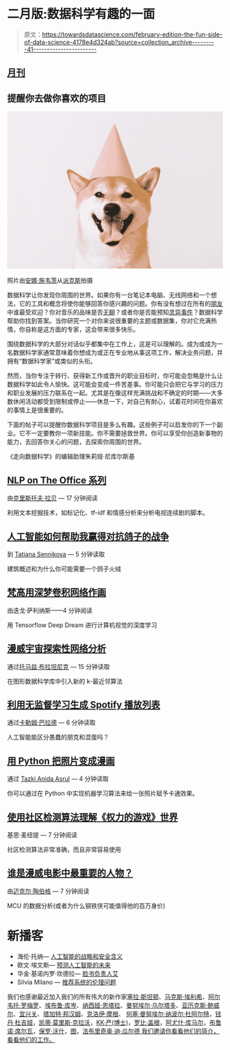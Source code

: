 # 二月版:数据科学有趣的一面

> 原文：<https://towardsdatascience.com/february-edition-the-fun-side-of-data-science-4178e4d324ab?source=collection_archive---------41----------------------->

## [月刊](https://towardsdatascience.com/tagged/monthly-edition)

## 提醒你去做你喜欢的项目

![](img/7346b27da5e858b17b3096af46f8f7e6.png)

照片由[安娜·施韦茨](https://www.pexels.com/@shvetsa?utm_content=attributionCopyText&utm_medium=referral&utm_source=pexels)从[派克斯](https://www.pexels.com/photo/cute-dog-wearing-a-party-hat-4587992/?utm_content=attributionCopyText&utm_medium=referral&utm_source=pexels)拍摄

数据科学让你发现你周围的世界。如果你有一台笔记本电脑、无线网络和一个想法，它的工具和概念将使你能够回答你感兴趣的问题。你有没有想过在所有的[朋友](/the-one-with-all-the-friends-analysis-59dafcec19c5)中谁最受欢迎？你对音乐的品味是否[无聊](/is-my-spotify-music-boring-an-analysis-involving-music-data-and-machine-learning-47550ae931de)？或者你是否能预知[灵异事件](/how-spooky-is-your-city-mapping-and-predicting-scary-stuff-26b7dea892bd)？数据科学帮助你找到答案。当你研究一个对你来说很重要的主题或数据集，你对它充满热情，你自称是这方面的专家，这会带来很多快乐。

围绕数据科学的大部分对话似乎都集中在工作上，这是可以理解的。成为或成为一名数据科学家通常意味着你想成为或正在专业地从事这项工作，解决业务问题，并拥有“数据科学家”或类似的头衔。

然而，当你专注于转行、获得新工作或晋升的职业目标时，你可能会忽略是什么让数据科学如此令人愉快。这可能会变成一件苦差事。你可能只会把它与学习的压力和职业发展的压力联系在一起。尤其是在像这样充满挑战和不确定的时期——大多数休闲活动都受到限制或停止——休息一下，对自己有耐心，试着花时间在你喜欢的事情上是很重要的。

下面的帖子可以提醒你数据科学项目是多么有趣。这些例子可以启发你的下一个副业。它不一定要教你一项新技能。你不需要拯救世界。你可以享受你创造新事物的能力，去回答你关心的问题，去探索你周围的世界。

《走向数据科学》的编辑助理朱莉娅·尼库尔斯基

## [NLP on The Office 系列](/nlp-on-the-office-series-cf0ed44430d1)

由[克里斯托夫·拉贝](https://medium.com/u/a4d45620cb9?source=post_page-----4178e4d324ab--------------------------------) — 17 分钟阅读

利用文本挖掘技术，如标记化、tf-idf 和情感分析来分析电视连续剧的脚本。

## [人工智能如何帮助我赢得对抗鸽子的战争](/how-artificial-intelligence-helped-me-to-win-the-war-against-the-pigeons-9458293983a1)

到 [Tatiana Sennikova](https://medium.com/u/3c2625b643a?source=post_page-----4178e4d324ab--------------------------------) — 5 分钟读取

建筑概述和为什么你可能需要一个鸽子火绒

## [梵高用深梦卷积网络作画](/van-gogh-painting-with-deep-dream-convolutional-networks-13d614ec7eee)

由迭戈·萨利纳斯——4 分钟阅读

用 Tensorflow Deep Dream 进行计算机视觉的深度学习

## [漫威宇宙探索性网络分析](/exploratory-network-analysis-of-marvel-universe-c557f4959048)

通过[托马兹·布拉坦尼克](https://medium.com/u/57f13c0ea39a?source=post_page-----4178e4d324ab--------------------------------) — 15 分钟读取

在图形数据科学库中引入新的 k-最近邻算法

## [利用无监督学习生成 Spotify 播放列表](/generating-spotify-playlists-with-unsupervised-learning-abac60182022)

通过[卡勒姆·巴拉德](https://medium.com/u/3bcc53c95269?source=post_page-----4178e4d324ab--------------------------------) — 6 分钟读取

人工智能能区分愚蠢的朋克和混蛋吗？

## [用 Python 把照片变成漫画](/turn-photos-into-cartoons-using-python-bb1a9f578a7e)

通过 [Tazki Anida Asrul](https://medium.com/u/79ed02e6e0db?source=post_page-----4178e4d324ab--------------------------------) — 4 分钟读取

你可以通过在 Python 中实现机器学习算法来给一张照片赋予卡通效果。

## [使用社区检测算法理解《权力的游戏》世界](/making-sense-of-the-game-of-thrones-universe-using-community-detection-algorithms-ef58bbf06208)

基思·麦纽提 — 7 分钟阅读

社区检测算法非常准确，而且非常容易使用

## [谁是漫威电影中最重要的人物？](/who-is-the-most-important-marvel-movie-character-c8bba653b31)

由[迈克尔·陶伯格](https://medium.com/u/a4d3e7fca7af?source=post_page-----4178e4d324ab--------------------------------) — 7 分钟阅读

MCU 的数据分析(或者为什么钢铁侠可能值得他的百万身价)

# 新播客

*   海伦·托纳— [人工智能的战略和安全含义](/the-strategic-and-security-implications-of-ai-329ca7d6d42e)
*   欧文·埃文斯— [预测人工智能的未来](/predicting-the-future-of-ai-98deb3c49fe8)
*   华金·基诺内罗·坎德拉— [脸书负责人艾](/responsible-ai-at-facebook-936d3dcb0161)
*   Silvia Milano — [推荐系统的伦理问题](/ethical-problems-with-recommender-systeems-398198b5a4d2)

我们也感谢最近加入我们的所有伟大的新作家[塞拉·斯坦顿](https://medium.com/u/15636f6446f4?source=post_page-----4178e4d324ab--------------------------------)、[马克斯·埃利希](https://medium.com/u/cf880ddfcaf1?source=post_page-----4178e4d324ab--------------------------------)、[阿尔韦托·罗梅罗](https://medium.com/u/7ba6be8a3022?source=post_page-----4178e4d324ab--------------------------------)、[埃布鲁·库岑](https://medium.com/u/1aa6994be7bc?source=post_page-----4178e4d324ab--------------------------------)、[纳西娅·恩塔拉](https://medium.com/u/31095edcd7fd?source=post_page-----4178e4d324ab--------------------------------)、[曼努埃尔·乌尔塔多](https://medium.com/u/7488b6804d71?source=post_page-----4178e4d324ab--------------------------------)、[亚历克斯·鲍威尔](https://medium.com/u/1136b5411c0b?source=post_page-----4178e4d324ab--------------------------------)、[宜兴关](https://medium.com/u/320cbd980fc6?source=post_page-----4178e4d324ab--------------------------------)、[塔加特·邦汉姆](https://medium.com/u/2e2b1936481f?source=post_page-----4178e4d324ab--------------------------------)、[克洛伊·摩根](https://medium.com/u/1e1a852762e2?source=post_page-----4178e4d324ab--------------------------------)、 [](https://medium.com/u/1e1a852762e2?source=post_page-----4178e4d324ab--------------------------------) [何塞·曼努埃尔·纳波尔·杜阿尔特](https://medium.com/u/c5da38f6292e?source=post_page-----4178e4d324ab--------------------------------)，[钱丹·杜吉娅](https://medium.com/u/25a92c29cc1?source=post_page-----4178e4d324ab--------------------------------)，[凯蒂·莫里斯·克拉沃](https://medium.com/u/c8916c397d87?source=post_page-----4178e4d324ab--------------------------------)，[KK·严(博士)](https://medium.com/u/15df951a9f8d?source=post_page-----4178e4d324ab--------------------------------)，[罗比·盖根](https://medium.com/u/240750323b5?source=post_page-----4178e4d324ab--------------------------------)，[阿尤什·库马尔](https://medium.com/u/1f95200146f2?source=post_page-----4178e4d324ab--------------------------------)，[布鲁诺·席尔瓦](https://medium.com/u/f3af40e9d7b8?source=post_page-----4178e4d324ab--------------------------------)，[保罗·沃什](https://medium.com/u/9ca2941c6210?source=post_page-----4178e4d324ab--------------------------------)，[图](https://medium.com/u/a66fcb410541?source=post_page-----4178e4d324ab--------------------------------)，[法布里奇奥·迪·瓜尔德 我们邀请你看看他们的简介，看看他们的工作。](https://medium.com/u/1215a1073da7?source=post_page-----4178e4d324ab--------------------------------)